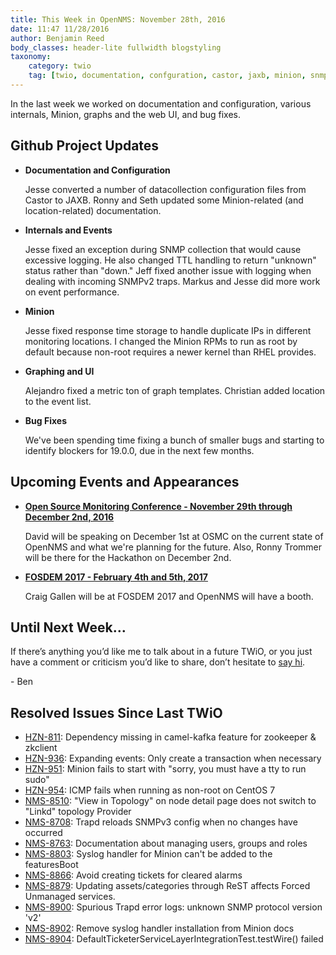 ```yaml
---
title: This Week in OpenNMS: November 28th, 2016
date: 11:47 11/28/2016
author: Benjamin Reed
body_classes: header-lite fullwidth blogstyling
taxonomy:
    category: twio
    tag: [twio, documentation, confguration, castor, jaxb, minion, snmp, ttl, monitoring locations, rpms, rhel, graph templates, bug fixes, osmc, fosdem]
---
```


In the last week we worked on documentation and configuration, various internals, Minion, graphs and the web UI, and bug fixes.

<!-- git log --all --no-merges --since='2016-11-22 00:00:00' --until='2016-11-28 00:00:00' --format='%Cblue%ai %Cgreen%aN %Cred%d %Creset%s %Cblue(%H)' | sort | less -R -->

Github Project Updates
----------------------

* __Documentation and Configuration__

  Jesse converted a number of datacollection configuration files from Castor to JAXB.  Ronny and Seth updated some Minion-related (and location-related) documentation.

* __Internals and Events__

  Jesse fixed an exception during SNMP collection that would cause excessive logging.  He also changed TTL handling to return "unknown" status rather than "down."  Jeff fixed another issue with logging when dealing with incoming SNMPv2 traps.  Markus and Jesse did more work on event performance.

* __Minion__

  Jesse fixed response time storage to handle duplicate IPs in different monitoring locations.  I changed the Minion RPMs to run as root by default because non-root requires a newer kernel than RHEL provides.

* __Graphing and UI__

  Alejandro fixed a metric ton of graph templates.  Christian added location to the event list.

* __Bug Fixes__

  We've been spending time fixing a bunch of smaller bugs and starting to identify blockers for 19.0.0, due in the next few months.

Upcoming Events and Appearances
-------------------------------

* __[Open Source Monitoring Conference - November 29th through December 2nd, 2016](https://www.netways.de/en/events_trainings/osmc/overview/)__

  David will be speaking on December 1st at OSMC on the current state of OpenNMS and what we're planning for the future.  Also, Ronny Trommer will be there for the Hackathon on December 2nd.

* __[FOSDEM 2017 - February 4th and 5th, 2017](https://fosdem.org/2017/)__

  Craig Gallen will be at FOSDEM 2017 and OpenNMS will have a booth.

Until Next Week…
----------------

If there’s anything you’d like me to talk about in a future TWiO, or you just have a comment or criticism you’d like to share, don’t hesitate to [say hi](mailto:twio@opennms.org).

\- Ben

Resolved Issues Since Last TWiO
-------------------------------

* [HZN-811](https://issues.opennms.org/browse/HZN-811): Dependency missing in camel-kafka feature for zookeeper & zkclient
* [HZN-936](https://issues.opennms.org/browse/HZN-936): Expanding events: Only create a transaction when necessary
* [HZN-951](https://issues.opennms.org/browse/HZN-951): Minion fails to start with "sorry, you must have a tty to run sudo"
* [HZN-954](https://issues.opennms.org/browse/HZN-954): ICMP fails when running as non-root on CentOS 7
* [NMS-8510](https://issues.opennms.org/browse/NMS-8510): "View in Topology" on node detail page does not switch to "Linkd" topology Provider
* [NMS-8708](https://issues.opennms.org/browse/NMS-8708): Trapd reloads SNMPv3 config when no changes have occurred
* [NMS-8763](https://issues.opennms.org/browse/NMS-8763): Documentation about managing users, groups and roles
* [NMS-8803](https://issues.opennms.org/browse/NMS-8803): Syslog handler for Minion can't be added to the featuresBoot
* [NMS-8866](https://issues.opennms.org/browse/NMS-8866): Avoid creating tickets for cleared alarms
* [NMS-8879](https://issues.opennms.org/browse/NMS-8879): Updating assets/categories through ReST affects Forced Unmanaged services.
* [NMS-8900](https://issues.opennms.org/browse/NMS-8900): Spurious Trapd error logs: unknown SNMP protocol version 'v2'
* [NMS-8902](https://issues.opennms.org/browse/NMS-8902): Remove syslog handler installation from Minion docs
* [NMS-8904](https://issues.opennms.org/browse/NMS-8904): DefaultTicketerServiceLayerIntegrationTest.testWire() failed

<!--
  https://github.com/OpenNMS/twio-fodder/blob/master/scripts/twio-issues-list.pl
-->
